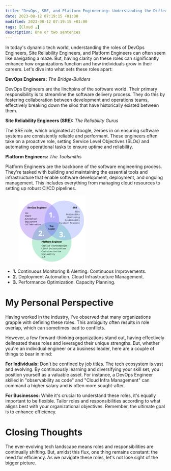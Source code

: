 ```yaml
---
title: "DevOps, SRE, and Platform Engineering: Understanding the Differences"
date: 2023-08-12 07:19:15 +01:00
modified: 2023-08-12 07:19:15 +01:00
tags: [Cloud ☁️]
description: One or two sentences
---
```


In today's dynamic tech world, understanding the roles of DevOps Engineers, Site Reliability Engineers, and Platform Engineers can often seem like navigating a maze. But, having clarity on these roles can significantly enhance how organizations function and how individuals grow in their careers. Let's dive into what sets these roles apart:

**DevOps Engineers:** _The Bridge-Builders_

DevOps Engineers are the linchpins of the software world. Their primary responsibility is to streamline the software delivery process. They do this by fostering collaboration between development and operations teams, effectively breaking down the silos that have historically existed between them.

**Site Reliability Engineers (SRE):** _The Reliability Gurus_

The SRE role, which originated at Google, zeroes in on ensuring software systems are consistently reliable and performant. These engineers often take on a proactive role, setting Service Level Objectives (SLOs) and automating operational tasks to ensure uptime and reliability.

**Platform Engineers:** _The Toolsmiths_

Platform Engineers are the backbone of the software engineering process. They're tasked with building and maintaining the essential tools and infrastructure that enable software development, deployment, and ongoing management. This includes everything from managing cloud resources to setting up robust CI/CD pipelines.

<figure>
<img src="/assets/img/4/1.png" alt="" style="width:50%;height:50%;">
</figure>

- **1.** Continuous Monitoring & Alerting. Continuous Improvements.
- **2.** Deployment Automation. Cloud Infrastructure Management.
- **3.** Performance Optimization. Capacity Planning.

# My Personal Perspective

Having worked in the industry, I've observed that many organizations grapple with defining these roles. This ambiguity often results in role overlap, which can sometimes lead to conflicts.

However, a few forward-thinking organizations stand out, having effectively delineated these roles and leveraged their unique strengths. But, whether you're an individual engineer or a business leader, here are a couple of things to bear in mind:

**For Individuals:** Don't be confined by job titles. The tech ecosystem is vast and evolving. By continuously learning and diversifying your skill set, you position yourself as a valuable asset. For instance, a DevOps Engineer skilled in "observability as code" and "Cloud Infra Management" can command a higher salary and is often more sought-after.

**For Businesses:** While it's crucial to understand these roles, it's equally important to be flexible. Tailor roles and responsibilities according to what aligns best with your organizational objectives. Remember, the ultimate goal is to enhance efficiency.

# Closing Thoughts

The ever-evolving tech landscape means roles and responsibilities are continually shifting. But, amidst this flux, one thing remains constant: the need for efficiency. As we navigate these roles, let's not lose sight of the bigger picture.
